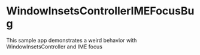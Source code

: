 # WindowInsetsControllerIMEFocusBug
This sample app demonstrates a weird behavior with WindowInsetsController and IME focus
